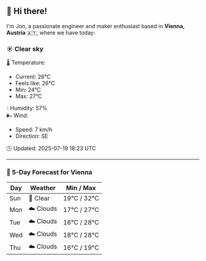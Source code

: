## 👋 Hi there!

I'm Jon, a passionate engineer and maker enthusiast based in **Vienna, Austria** 🇦🇹, where we have today:

### ☀️ Clear sky 

🌡️ Temperature: 
* Current: 26°C
* Feels like: 26°C
* Min: 24°C 
* Max: 27°C  

💧 Humidity: 57%  
🌬️ Wind: 
* Speed: 7 km/h 
* Direction: SE  

🕒 Updated: 2025-07-19 18:23 UTC

---

### 📅 5-Day Forecast for Vienna

| Day | Weather | Min / Max |
|-----|---------|------------|
| Sun | 🌙 Clear | 19°C / 32°C |
| Mon | ☁️ Clouds | 17°C / 27°C |
| Tue | ☁️ Clouds | 16°C / 28°C |
| Wed | ☁️ Clouds | 18°C / 28°C |
| Thu | ☁️ Clouds | 16°C / 19°C |
